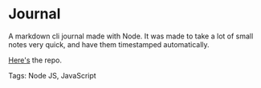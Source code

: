 # Journal

A markdown cli journal made with Node.
It was made to take a lot of small notes very quick,
and have them timestamped automatically.

[Here's](https://github.com/hhhhhhhhhn/journal) the repo.

Tags: Node JS, JavaScript